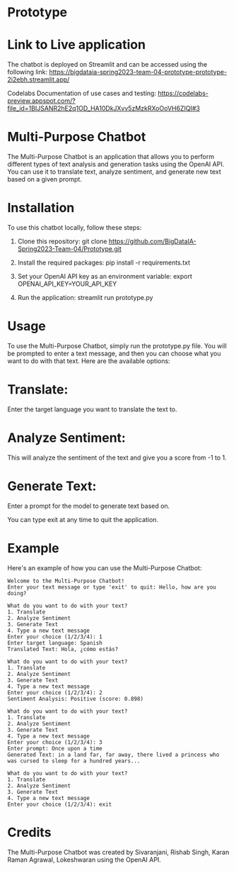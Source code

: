 # Prototype

# Link to Live application

The chatbot is deployed on Streamlit and can be accessed using the following link: https://bigdataia-spring2023-team-04-prototype-prototype-2i2ebh.streamlit.app/

Codelabs Documentation of use cases and testing: https://codelabs-preview.appspot.com/?file_id=1BIJSANR2hE2q1OD_HA10DkJXvv5zMzkRXoOoVH6ZIQI#3
# Multi-Purpose Chatbot
The Multi-Purpose Chatbot is an application that allows you to perform different types of text analysis and generation tasks using the OpenAI API. You can use it to translate text, analyze sentiment, and generate new text based on a given prompt.

# Installation

To use this chatbot locally, follow these steps:

1. Clone this repository: git clone https://github.com/BigDataIA-Spring2023-Team-04/Prototype.git

2. Install the required packages: pip install -r requirements.txt

3. Set your OpenAI API key as an environment variable: export OPENAI_API_KEY=YOUR_API_KEY

4. Run the application: streamlit run prototype.py

# Usage
To use the Multi-Purpose Chatbot, simply run the prototype.py file. You will be prompted to enter a text message, and then you can choose what you want to do with that text. Here are the available options:

# Translate: 
Enter the target language you want to translate the text to.

# Analyze Sentiment: 
This will analyze the sentiment of the text and give you a score from -1 to 1.

# Generate Text: 
Enter a prompt for the model to generate text based on.

You can type exit at any time to quit the application.

# Example
Here's an example of how you can use the Multi-Purpose Chatbot:

```
Welcome to the Multi-Purpose Chatbot!
Enter your text message or type 'exit' to quit: Hello, how are you doing?

What do you want to do with your text?
1. Translate
2. Analyze Sentiment
3. Generate Text
4. Type a new text message
Enter your choice (1/2/3/4): 1
Enter target language: Spanish
Translated Text: Hola, ¿cómo estás?

What do you want to do with your text?
1. Translate
2. Analyze Sentiment
3. Generate Text
4. Type a new text message
Enter your choice (1/2/3/4): 2
Sentiment Analysis: Positive (score: 0.898)

What do you want to do with your text?
1. Translate
2. Analyze Sentiment
3. Generate Text
4. Type a new text message
Enter your choice (1/2/3/4): 3
Enter prompt: Once upon a time
Generated Text: in a land far, far away, there lived a princess who was cursed to sleep for a hundred years...

What do you want to do with your text?
1. Translate
2. Analyze Sentiment
3. Generate Text
4. Type a new text message
Enter your choice (1/2/3/4): exit
```

# Credits
The Multi-Purpose Chatbot was created by Sivaranjani, Rishab Singh, Karan Raman Agrawal, Lokeshwaran using the OpenAI API.


